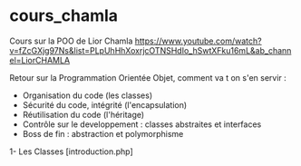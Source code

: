 # cours_chamla
Cours sur la POO de Lior Chamla
https://www.youtube.com/watch?v=fZcGXjg97Ns&list=PLpUhHhXoxrjcOTNSHdIo_hSwtXFku16mL&ab_channel=LiorCHAMLA

Retour sur la Programmation Orientée Objet, comment va t on s'en servir :

  - Organisation du code (les classes)
  - Sécurité du code, intégrité (l'encapsulation)
  - Réutilisation du code (l'héritage)
  - Contrôle sur le developpement : classes abstraites et interfaces
  - Boss de fin : abstraction et polymorphisme


1- Les Classes [introduction.php]

